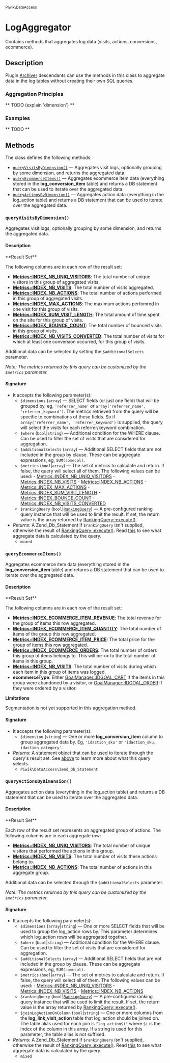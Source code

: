<small>Piwik\DataAccess</small>

LogAggregator
=============

Contains methods that aggregates log data (visits, actions, conversions, ecommerce).

Description
-----------

Plugin [Archiver](#) descendants can use the methods in this class to aggregate data
in the log tables without creating their own SQL queries.

### Aggregation Principles

** TODO (explain 'dimension') **

### Examples

** TODO **

Methods
-------

The class defines the following methods:

- [`queryVisitsByDimension()`](#queryvisitsbydimension) &mdash; Aggregates visit logs, optionally grouping by some dimension, and returns the aggregated data.
- [`queryEcommerceItems()`](#queryecommerceitems) &mdash; Aggregates ecommerce item data (everything stored in the **log_conversion_item** table) and returns a DB statement that can be used to iterate over the aggregated data.
- [`queryActionsByDimension()`](#queryactionsbydimension) &mdash; Aggregates action data (everything in the log_action table) and returns a DB statement that can be used to iterate over the aggregated data.

<a name="queryvisitsbydimension" id="queryvisitsbydimension"></a>
<a name="queryVisitsByDimension" id="queryVisitsByDimension"></a>
### `queryVisitsByDimension()`

Aggregates visit logs, optionally grouping by some dimension, and returns the aggregated data.

#### Description

<a name="queryVisitsByDimension-result-set"/>
**Result Set**

The following columns are in each row of the result set:

- **[Metrics::INDEX_NB_UNIQ_VISITORS](#)**: The total number of unique visitors in this group
                                            of aggregated visits.
- **[Metrics::INDEX_NB_VISITS](#)**: The total number of visits aggregated.
- **[Metrics::INDEX_NB_ACTIONS](#)**: The total number of actions performed in this group of
                                      aggregated visits.
- **[Metrics::INDEX_MAX_ACTIONS](#)**: The maximum actions perfomred in one visit for this group of
                                       visits.
- **[Metrics::INDEX_SUM_VISIT_LENGTH](#)**: The total amount of time spent on the site for this
                                            group of visits.
- **[Metrics::INDEX_BOUNCE_COUNT](#)**: The total number of bounced visits in this group of
                                        visits.
- **[Metrics::INDEX_NB_VISITS_CONVERTED](#)**: The total number of visits for which at least one
                                               conversion occurred, for this group of visits.

Additional data can be selected by setting the `$additionalSelects` parameter.

_Note: The metrics returned by this query can be customized by the `$metrics` parameter._

#### Signature

- It accepts the following parameter(s):
    - `$dimensions` (`array`) &mdash; SELECT fields (or just one field) that will be grouped by, eg, `'referrer_name'` or `array('referrer_name', 'referrer_keyword')`. The metrics retrieved from the query will be specific to combinations of these fields. So if `array('referrer_name', 'referrer_keyword')` is supplied, the query will select the visits for each referrer/keyword combination.
    - `$where` (`bool`|`string`) &mdash; Additional condition for the WHERE clause. Can be used to filter the set of visits that are considered for aggregation.
    - `$additionalSelects` (`array`) &mdash; Additional SELECT fields that are not included in the group by clause. These can be aggregate expressions, eg, `SUM(somecol)`.
    - `$metrics` (`bool`|`array`) &mdash; The set of metrics to calculate and return. If false, the query will select all of them. The following values can be used: - [Metrics::INDEX_NB_UNIQ_VISITORS](#) - [Metrics::INDEX_NB_VISITS](#) - [Metrics::INDEX_NB_ACTIONS](#) - [Metrics::INDEX_MAX_ACTIONS](#) - [Metrics::INDEX_SUM_VISIT_LENGTH](#) - [Metrics::INDEX_BOUNCE_COUNT](#) - [Metrics::INDEX_NB_VISITS_CONVERTED](#)
    - `$rankingQuery` (`bool`|[`RankingQuery`](../../Piwik/RankingQuery.md)) &mdash; A pre-configured ranking query instance that will be used to limit the result. If set, the return value is the array returned by [RankingQuery::execute()](#).
- _Returns:_ A Zend_Db_Statement if `$rankingQuery` isn't supplied, otherwise the result of [RankingQuery::execute()](#). Read [this](#queryVisitsByDimension-result-set) to see what aggregate data is calculated by the query.
    - `mixed`

<a name="queryecommerceitems" id="queryecommerceitems"></a>
<a name="queryEcommerceItems" id="queryEcommerceItems"></a>
### `queryEcommerceItems()`

Aggregates ecommerce item data (everything stored in the **log_conversion_item** table) and returns a DB statement that can be used to iterate over the aggregated data.

#### Description

<a name="queryEcommerceItems-result-set"/>
**Result Set**

The following columns are in each row of the result set:

- **[Metrics::INDEX_ECOMMERCE_ITEM_REVENUE](#)**: The total revenue for the group of items
                                                  this row aggregated.
- **[Metrics::INDEX_ECOMMERCE_ITEM_QUANTITY](#)**: The total number of items of the group
                                                   this row aggregated.
- **[Metrics::INDEX_ECOMMERCE_ITEM_PRICE](#)**: The total price for the group of items this
                                                row aggregated.
- **[Metrics::INDEX_ECOMMERCE_ORDERS](#)**: The total number of orders this group of items
                                            belongs to. This will be <= to the total number
                                            of items in this group.
- **[Metrics::INDEX_NB_VISITS](#)**: The total number of visits during which each item in
                                     this group of items was logged.
- **ecommerceType**: Either [GoalManager::IDGOAL_CART](#) if the items in this group were
                     abandoned by a visitor, or [GoalManager::IDGOAL_ORDER](#) if they
                     were ordered by a visitor.

**Limitations**

Segmentation is not yet supported in this aggregation method.

#### Signature

- It accepts the following parameter(s):
    - `$dimension` (`string`) &mdash; One or more **log_conversion_item** column to group aggregated data by. Eg, `'idaction_sku'` or `'idaction_sku, idaction_category'`.
- _Returns:_ A statement object that can be used to iterate through the query's result set. See [above](#queryEcommerceItems-result-set) to learn more about what this query selects.
    - `Piwik\DataAccess\Zend_Db_Statement`

<a name="queryactionsbydimension" id="queryactionsbydimension"></a>
<a name="queryActionsByDimension" id="queryActionsByDimension"></a>
### `queryActionsByDimension()`

Aggregates action data (everything in the log_action table) and returns a DB statement that can be used to iterate over the aggregated data.

#### Description

<a name="queryActionsByDimension-result-set"/>
**Result Set**

Each row of the result set represents an aggregated group of actions. The following columns
are in each aggregate row:

- **[Metrics::INDEX_NB_UNIQ_VISITORS](#)**: The total number of unique visitors that performed
                                            the actions in this group.
- **[Metrics::INDEX_NB_VISITS](#)**: The total number of visits these actions belong to.
- **[Metrics::INDEX_NB_ACTIONS](#)**: The total number of actions in this aggregate group.

Additional data can be selected through the `$additionalSelects` parameter.

_Note: The metrics returned by this query can be customized by the `$metrics` parameter._

#### Signature

- It accepts the following parameter(s):
    - `$dimensions` (`array`|`string`) &mdash; One or more SELECT fields that will be used to group the log_action rows by. This parameter determines which log_action rows will be aggregated together.
    - `$where` (`bool`|`string`) &mdash; Additional condition for the WHERE clause. Can be used to filter the set of visits that are considered for aggregation.
    - `$additionalSelects` (`array`) &mdash; Additional SELECT fields that are not included in the group by clause. These can be aggregate expressions, eg, `SUM(somecol)`.
    - `$metrics` (`bool`|`array`) &mdash; The set of metrics to calculate and return. If false, the query will select all of them. The following values can be used: - [Metrics::INDEX_NB_UNIQ_VISITORS](#) - [Metrics::INDEX_NB_VISITS](#) - [Metrics::INDEX_NB_ACTIONS](#)
    - `$rankingQuery` (`bool`|[`RankingQuery`](../../Piwik/RankingQuery.md)) &mdash; A pre-configured ranking query instance that will be used to limit the result. If set, the return value is the array returned by [RankingQuery::execute()](#).
    - `$joinLogActionOnColumn` (`bool`|`string`) &mdash; One or more columns from the **log_link_visit_action** table that log_action should be joined on. The table alias used for each join is `"log_action$i"` where `$i` is the index of the column in this array. If a string is used for this parameter, the table alias is not suffixed.
- _Returns:_ A Zend_Db_Statement if `$rankingQuery` isn't supplied, otherwise the result of [RankingQuery::execute()](#). Read [this](#queryEcommerceItems-result-set) to see what aggregate data is calculated by the query.
    - `mixed`

